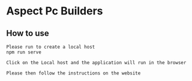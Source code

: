 # Aspect Pc Builders

## How to use
```
Please run to create a local host
npm run serve

Click on the Local host and the application will run in the browser

Please then follow the instructions on the website
```

